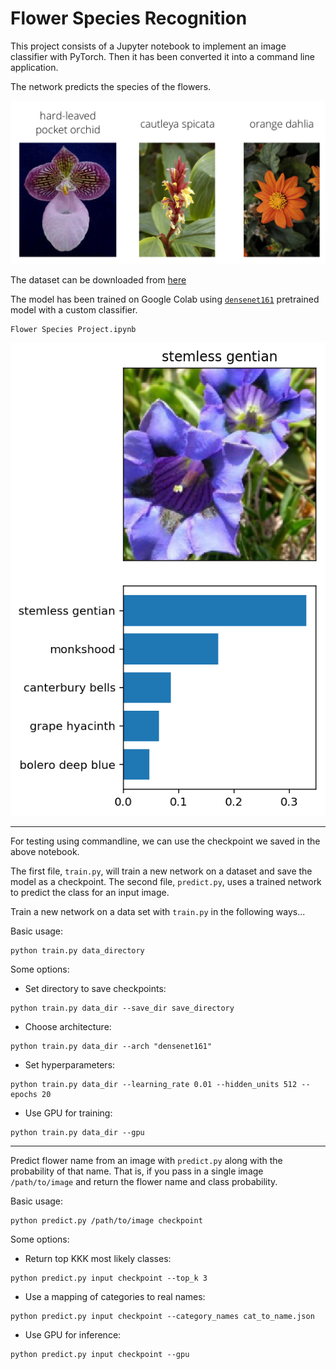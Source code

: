# Flower Species Recognition

This project consists of a Jupyter notebook to implement an image classifier with PyTorch. Then it has been converted it into a command line application.

The network predicts the species of the flowers.

![](assets/Flowers.png)

The dataset can be downloaded from [here](https://s3.amazonaws.com/content.udacity-data.com/nd089/flower_data.tar.gz)

The model has been trained on Google Colab using [`densenet161`](https://pytorch.org/docs/0.3.0/torchvision/models.html) pretrained model with a custom classifier.
```
Flower Species Project.ipynb
```
![](assets/inference_example.png)

---
For testing using commandline, we can use the checkpoint we saved in the above notebook.

The first file, `train.py`, will train a new network on a dataset and save the model as a checkpoint. The second file, `predict.py`, uses a trained network to predict the class for an input image. 

Train a new network on a data set with `train.py` in the following ways...

Basic usage: 
```
python train.py data_directory
```
Some options:

- Set directory to save checkpoints: 
```
python train.py data_dir --save_dir save_directory
```
- Choose architecture: 
```
python train.py data_dir --arch "densenet161"
```
- Set hyperparameters: 
```
python train.py data_dir --learning_rate 0.01 --hidden_units 512 --epochs 20
```
- Use GPU for training: 
```
python train.py data_dir --gpu
```
---
Predict flower name from an image with `predict.py` along with the probability of that name. That is, if you pass in a single image `/path/to/image` and return the flower name and class probability.

Basic usage: 
```
python predict.py /path/to/image checkpoint
```
Some options:
- Return top KKK most likely classes: 
```
python predict.py input checkpoint --top_k 3
```
- Use a mapping of categories to real names: 
```
python predict.py input checkpoint --category_names cat_to_name.json
```
- Use GPU for inference: 
```
python predict.py input checkpoint --gpu
```
